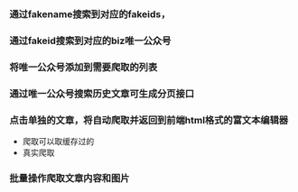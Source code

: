 ### 通过fakename搜索到对应的fakeids，

### 通过fakeid搜索到对应的biz唯一公众号

### 将唯一公众号添加到需要爬取的列表

### 通过唯一公众号搜索历史文章可生成分页接口

### 点击单独的文章，将自动爬取并返回到前端html格式的富文本编辑器
- 爬取可以取缓存过的
- 真实爬取

### 批量操作爬取文章内容和图片

